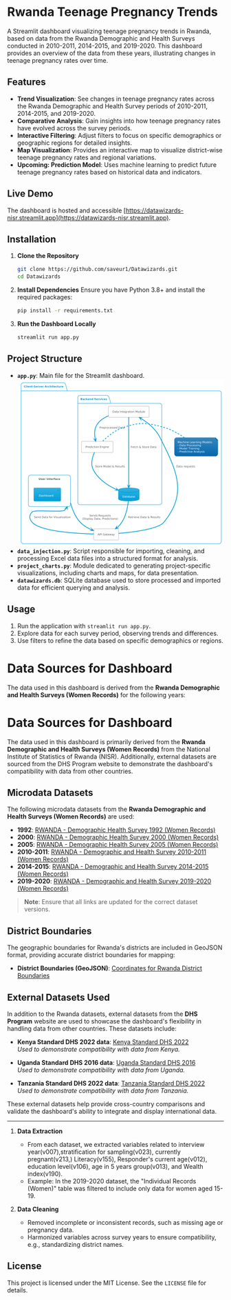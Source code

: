 # Rwanda Teenage Pregnancy Trends

A Streamlit dashboard visualizing teenage pregnancy trends in Rwanda, based on data from the Rwanda Demographic and Health Surveys conducted in 2010-2011, 2014-2015, and 2019-2020. This dashboard provides an overview of the data from these years, illustrating changes in teenage pregnancy rates over time.

## Features

- **Trend Visualization**: See changes in teenage pregnancy rates across the Rwanda Demographic and Health Survey periods of 2010-2011, 2014-2015, and 2019-2020.
- **Comparative Analysis**: Gain insights into how teenage pregnancy rates have evolved across the survey periods.
- **Interactive Filtering**: Adjust filters to focus on specific demographics or geographic regions for detailed insights.
- **Map Visualization**: Provides an interactive map to visualize district-wise teenage pregnancy rates and regional variations.
- **Upcoming: Prediction Model**: Uses machine learning to predict future teenage pregnancy rates based on historical data and indicators.

## Live Demo

The dashboard is hosted and accessible [https://datawizards-nisr.streamlit.app](https://datawizards-nisr.streamlit.app).

## Installation

1. **Clone the Repository**

   ```bash
   git clone https://github.com/saveur1/Datawizards.git
   cd Datawizards
   ```
2. **Install Dependencies**
   Ensure you have Python 3.8+ and install the required packages:

   ```bash
   pip install -r requirements.txt
   ```
3. **Run the Dashboard Locally**

   ```bash
   streamlit run app.py
   ```

## Project Structure

- **`app.py`**: Main file for the Streamlit dashboard.
  ![Project Structure](https://github.com/saveur1/Datawizards/blob/main/static/project%20structure.png)
- **`data_injection.py`**: Script responsible for importing, cleaning, and processing Excel data files into a structured format for analysis.
- **`project_charts.py`**: Module dedicated to generating project-specific visualizations, including charts and maps, for data presentation.
- **`datawizards.db`**: SQLite database used to store processed and imported data for efficient querying and analysis.

## Usage

1. Run the application with `streamlit run app.py`.
2. Explore data for each survey period, observing trends and differences.
3. Use filters to refine the data based on specific demographics or regions.

# Data Sources for Dashboard

The data used in this dashboard is derived from the **Rwanda Demographic and Health Surveys (Women Records)** for the following years:

# Data Sources for Dashboard

The data used in this dashboard is primarily derived from the **Rwanda Demographic and Health Surveys (Women Records)** from the National Institute of Statistics of Rwanda (NISR). Additionally, external datasets are sourced from the DHS Program website to demonstrate the dashboard's compatibility with data from other countries.

## Microdata Datasets

The following microdata datasets from the **Rwanda Demographic and Health Surveys (Women Records)** are used:

- **1992**: [RWANDA - Demographic Health Survey 1992 (Women Records)](https://microdata.statistics.gov.rw/index.php/catalog/6)
- **2000**: [RWANDA - Demographic Health Survey 2000 (Women Records)](https://microdata.statistics.gov.rw/index.php/catalog/11)
- **2005**: [RWANDA - Demographic Health Survey 2005 (Women Records)](https://microdata.statistics.gov.rw/index.php/catalog/14)
- **2010-2011**: [RWANDA - Demographic and Health Survey 2010-2011 (Women Records)](https://microdata.statistics.gov.rw/index.php/catalog/4/data_dictionary)
- **2014-2015**: [RWANDA - Demographic and Health Survey 2014-2015 (Women Records)](https://microdata.statistics.gov.rw/index.php/catalog/68/data_dictionary)
- **2019-2020**: [RWANDA - Demographic and Health Survey 2019-2020 (Women Records)](https://microdata.statistics.gov.rw/index.php/catalog/98/data_dictionary)

> **Note**: Ensure that all links are updated for the correct dataset versions.

## District Boundaries

The geographic boundaries for Rwanda's districts are included in GeoJSON format, providing accurate district boundaries for mapping:

- **District Boundaries (GeoJSON)**: [Coordinates for Rwanda District Boundaries](https://rwanda.africageoportal.com/datasets/be7b39ac16094f1fba36f62c55b47986/explore?location=-2.125174%2C29.848264%2C9.17)

## External Datasets Used

In addition to the Rwanda datasets, external datasets from the **DHS Program** website are used to showcase the dashboard's flexibility in handling data from other countries. These datasets include:

- **Kenya Standard DHS 2022 data**: [Kenya Standard DHS 2022](https://dhsprogram.com/data/dataset/Kenya_Standard-DHS_2022.cfm?flag=1)  
   *Used to demonstrate compatibility with data from Kenya.*

- **Uganda Standard DHS 2016 data**: [Uganda Standard DHS 2016](https://dhsprogram.com/data/dataset/Uganda_Standard-DHS_2016.cfm?flag=1)  
   *Used to demonstrate compatibility with data from Uganda.*

- **Tanzania Standard DHS 2022 data**: [Tanzania Standard DHS 2022](https://dhsprogram.com/data/dataset/Tanzania_Standard-DHS_2022.cfm?flag=1)  
   *Used to demonstrate compatibility with data from Tanzania.*

These external datasets help provide cross-country comparisons and validate the dashboard's ability to integrate and display international data.

---

1. **Data Extraction**

   - From each dataset, we extracted variables related to interview year(v007),stratification for sampling(v023), currently pregnant(v213,) Literacy(v155), Responder's current age(v012), education level(v106), age in 5 years group(v013), and Wealth index(v190).
   - Example: In the 2019-2020 dataset, the "Individual Records (Women)" table was filtered to include only data for women aged 15-19.
2. **Data Cleaning**

   - Removed incomplete or inconsistent records, such as missing age or pregnancy data.
   - Harmonized variables across survey years to ensure compatibility, e.g., standardizing district names.

## License

This project is licensed under the MIT License. See the `LICENSE` file for details.
